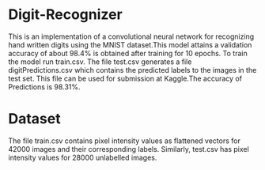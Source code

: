 # Digit-Recognizer
This is an implementation of a convolutional neural network for recognizing hand written digits using the MNIST dataset.This model attains a validation accuracy of about 98.4% is obtained after training for 10 epochs.
To train the model run train.csv. The file test.csv generates a file digitPredictions.csv which contains the predicted labels to the images in the test set. This file can be used for submission at Kaggle.The accuracy of Predictions is 98.31%.
# Dataset
The file train.csv contains pixel intensity values as flattened vectors for 42000 images and their corresponding labels. Similarly, test.csv has pixel intensity values for 28000 unlabelled images.
